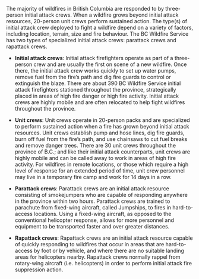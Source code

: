 The majority of wildfires in British Columbia are responded to by three-person initial attack crews.
When a wildfire grows beyond initial attack resources, 20-person unit crews perform sustained action.
The type(s) of initial attack crew deployed to fight a wildfire depend on a variety of factors, including location, terrain, size and fire behaviour.
The BC Wildfire Service has two types of specialized initial attack crews: parattack crews and rapattack crews.

- **Initial attack crews**:
Initial attack firefighters operate as part of a three-person crew and are usually the first on scene of a new wildfire.
Once there, the initial attack crew works quickly to set up water pumps, remove fuel from the fire’s path and dig fire guards to control or extinguish the blaze.
There are about 390 BC Wildfire Service initial attack firefighters stationed throughout the province, strategically placed in areas of high fire danger or high fire activity.
Initial attack crews are highly mobile and are often relocated to help fight wildfires throughout the province.

- **Unit crews**:
Unit crews operate in 20-person packs and are specialized to perform sustained action when a fire has grown beyond initial attack resources.
Unit crews establish pump and hose lines, dig fire guards, burn off fuel from the fire’s path, and use chainsaws to cut fuel breaks and remove danger trees.
There are 30 unit crews throughout the province of B.C.; and like their initial attack counterparts, unit crews are highly mobile and can be called away to work in areas of high fire activity.
For wildfires in remote locations, or those which require a high level of response for an extended period of time, unit crew personnel may live in a temporary fire camp and work for 14 days in a row.

- **Parattack crews**:
Parattack crews are an initial attack resource consisting of smokejumpers who are capable of responding anywhere in the province within two hours.
Parattack crews are trained to parachute from fixed-wing aircraft, called Jumpships, to fires in hard-to-access locations.
Using a fixed-wing aircraft, as opposed to the conventional helicopter response, allows for more personnel and equipment to be transported faster and over greater distances.

- **Rapattack crews**:
Rapattack crews are an initial attack resource capable of quickly responding to wildfires that occur in areas that are hard-to-access by foot or by vehicle, and where there are no suitable landing areas for helicopters nearby.
Rapattack crews normally rappel from rotary-wing aircraft (i.e. helicopters) in order to perform initial attack fire suppression action.
